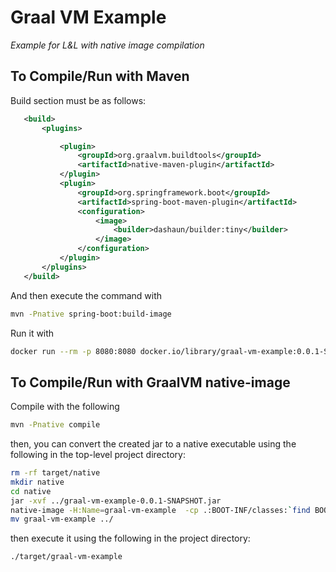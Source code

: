 # Graal VM Example
_Example for L&L with native image compilation_

## To Compile/Run with Maven
 Build section must be as follows:
 ``` xml
 	<build>
		<plugins>

			<plugin>
				<groupId>org.graalvm.buildtools</groupId>
				<artifactId>native-maven-plugin</artifactId>
			</plugin>
			<plugin>
				<groupId>org.springframework.boot</groupId>
				<artifactId>spring-boot-maven-plugin</artifactId>
				<configuration>
					<image>
						<builder>dashaun/builder:tiny</builder>
					</image>
				</configuration>
			</plugin>
		</plugins>
	</build>
 ```
And then execute the command with
``` bash
mvn -Pnative spring-boot:build-image
```

Run it with
```bash
docker run --rm -p 8080:8080 docker.io/library/graal-vm-example:0.0.1-SNAPSHOT
```

## To Compile/Run with GraalVM native-image

Compile with the following
``` bash
mvn -Pnative compile 
```

then, you can convert the created jar to a native executable using the following in the top-level project directory:
``` bash
rm -rf target/native
mkdir native
cd native
jar -xvf ../graal-vm-example-0.0.1-SNAPSHOT.jar
native-image -H:Name=graal-vm-example  -cp .:BOOT-INF/classes:`find BOOT-INF/lib | tr '\n' ':'`
mv graal-vm-example ../
```

then execute it using the following in the project directory:
```bash
./target/graal-vm-example
```

